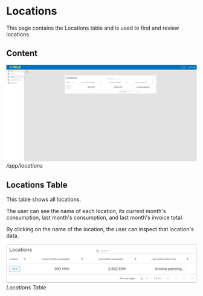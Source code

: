 # Locations

This page contains the Locations table and is used to find and review locations.

## Content

![Locations page](../../assets/location-page.png) _/app/locations_

## Locations Table

This table shows all locations.

The user can see the name of each location, its current month's consumption,
last month's consumption, and last month's invoice total.

By clicking on the name of the location, the user can inspect that location's
data.

![Locations Table](../../assets/locations-table.png) _Locations Table_
